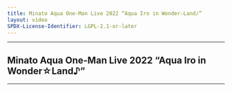 ```yaml
---
title: Minato Aqua One-Man Live 2022 “Aqua Iro in Wonder☆Land♪”
layout: video
SPDX-License-Identifier: LGPL-2.1-or-later
---
```


---

## Minato Aqua One-Man Live 2022 “Aqua Iro in Wonder☆Land♪”

<div class="container">
  <video-js id="my-video" class="vjs-fluid vjs-layout-medium" controls preload="auto" poster="https://media.discordapp.net/attachments/1180439977784516618/1180442484854247464/aqua1man.png">
    <source src="https://xx58j-my.sharepoint.com/:v:/g/personal/peekaboo_xx58j_onmicrosoft_com/EQc3rrAm0ylItrDH7K5_hcoB3K9mqU8uinYOIL8mDWivFw?download=1" type="video/mp4"/>
  </video-js>
</div>

---
